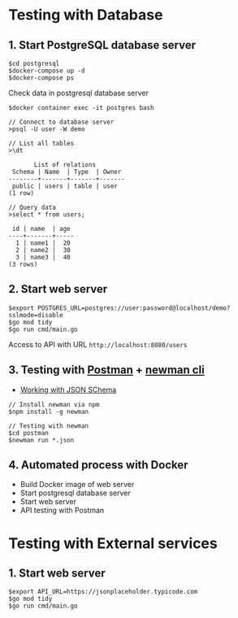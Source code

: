 # Testing with Database

## 1. Start PostgreSQL database server
```
$cd postgresql
$docker-compose up -d
$docker-compose ps
```

Check data in postgresql database server
```
$docker container exec -it postgres bash

// Connect to database server
>psql -U user -W demo

// List all tables
>\dt

       List of relations
 Schema | Name  | Type  | Owner
--------+-------+-------+-------
 public | users | table | user
(1 row)

// Query data
>select * from users;

 id | name  | age
----+-------+-----
  1 | name1 |  20
  2 | name2 |  30
  3 | name3 |  40
(3 rows)
```

## 2. Start web server

```
$export POSTGRES_URL=postgres://user:password@localhost/demo?sslmode=disable 
$go mod tidy
$go run cmd/main.go
```

Access to API with URL `http://localhost:8080/users`

## 3. Testing with [Postman](https://www.postman.com/) + [newman cli](https://www.npmjs.com/package/newman)
* [Working with JSON SChema](https://json-schema.org/understanding-json-schema/)
```
// Install newman via npm
$npm install -g newman

// Testing with newman
$cd postman
$newman run *.json
```

## 4. Automated process with Docker
* Build Docker image of web server
* Start postgresql database server
* Start web server
* API testing with Postman


# Testing with External services

## 1. Start web server

```
$export API_URL=https://jsonplaceholder.typicode.com
$go mod tidy
$go run cmd/main.go
```
